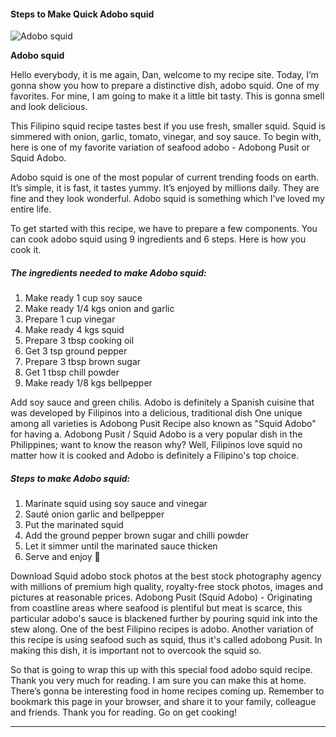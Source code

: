             

#### Steps to Make Quick Adobo squid

![Adobo squid](https://img-global.cpcdn.com/recipes/5c0a7997a27744d9/751x532cq70/adobo-squid-recipe-main-photo.jpg)

**Adobo squid**

Hello everybody, it is me again, Dan, welcome to my recipe site. Today, I’m gonna show you how to prepare a distinctive dish, adobo squid. One of my favorites. For mine, I am going to make it a little bit tasty. This is gonna smell and look delicious.

This Filipino squid recipe tastes best if you use fresh, smaller squid. Squid is simmered with onion, garlic, tomato, vinegar, and soy sauce. To begin with, here is one of my favorite variation of seafood adobo - Adobong Pusit or Squid Adobo.

Adobo squid is one of the most popular of current trending foods on earth. It’s simple, it is fast, it tastes yummy. It’s enjoyed by millions daily. They are fine and they look wonderful. Adobo squid is something which I’ve loved my entire life.

To get started with this recipe, we have to prepare a few components. You can cook adobo squid using 9 ingredients and 6 steps. Here is how you cook it.

##### The ingredients needed to make Adobo squid:

1.  Make ready 1 cup soy sauce
2.  Make ready 1/4 kgs onion and garlic
3.  Prepare 1 cup vinegar
4.  Make ready 4 kgs squid
5.  Prepare 3 tbsp cooking oil
6.  Get 3 tsp ground pepper
7.  Prepare 3 tbsp brown sugar
8.  Get 1 tbsp chill powder
9.  Make ready 1/8 kgs bellpepper

Add soy sauce and green chilis. Adobo is definitely a Spanish cuisine that was developed by Filipinos into a delicious, traditional dish One unique among all varieties is Adobong Pusit Recipe also known as "Squid Adobo" for having a. Adobong Pusit / Squid Adobo is a very popular dish in the Philippines; want to know the reason why? Well, Filipinos love squid no matter how it is cooked and Adobo is definitely a Filipino's top choice.

##### Steps to make Adobo squid:

1.  Marinate squid using soy sauce and vinegar
2.  Sauté onion garlic and bellpepper
3.  Put the marinated squid
4.  Add the ground pepper brown sugar and chilli powder
5.  Let it simmer until the marinated sauce thicken
6.  Serve and enjoy 🍻

Download Squid adobo stock photos at the best stock photography agency with millions of premium high quality, royalty-free stock photos, images and pictures at reasonable prices. Adobong Pusit (Squid Adobo) - Originating from coastline areas where seafood is plentiful but meat is scarce, this particular adobo's sauce is blackened further by pouring squid ink into the stew along. One of the best Filipino recipes is adobo. Another variation of this recipe is using seafood such as squid, thus it's called adobong Pusit. In making this dish, it is important not to overcook the squid so.

So that is going to wrap this up with this special food adobo squid recipe. Thank you very much for reading. I am sure you can make this at home. There’s gonna be interesting food in home recipes coming up. Remember to bookmark this page in your browser, and share it to your family, colleague and friends. Thank you for reading. Go on get cooking!

* * *